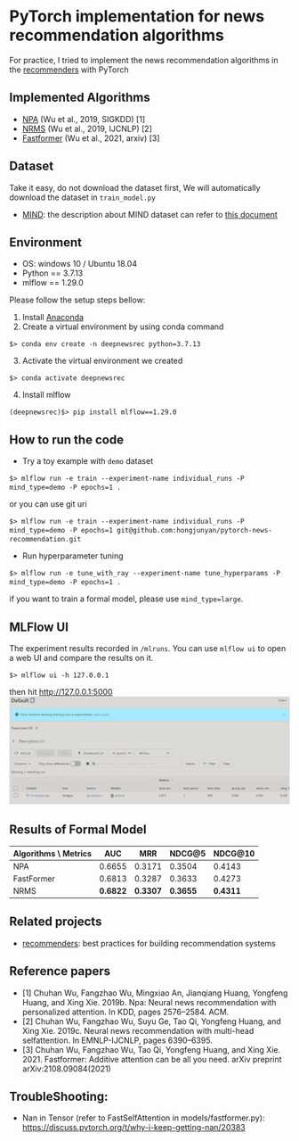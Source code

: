 # PyTorch implementation for news recommendation algorithms

For practice, I tried to implement the news recommendation algorithms in the [recommenders] with PyTorch


## Implemented Algorithms
- [NPA] (Wu et al., 2019, SIGKDD) [1]
- [NRMS] (Wu et al., 2019, IJCNLP) [2]
- [Fastformer] (Wu et al., 2021, arxiv) [3]


## Dataset
Take it easy, do not download the dataset first, We will automatically download the dataset in `train_model.py`
- [MIND]: the description about MIND dataset can refer to [this document](https://github.com/msnews/msnews.github.io/blob/master/assets/doc/introduction.md)

## Environment
- OS: windows 10 / Ubuntu 18.04
- Python == 3.7.13
- mlflow == 1.29.0

Please follow the setup steps bellow:
1. Install [Anaconda](https://www.anaconda.com/products/distribution)
2. Create a virtual environment by using conda command 
```
$> conda env create -n deepnewsrec python=3.7.13
```
3. Activate the virtual environment we created
```commandline
$> conda activate deepnewsrec
```
4. Install mlflow
```commandline
(deepnewsrec)$> pip install mlflow==1.29.0
```

## How to run the code
- Try a toy example with `demo` dataset 
```commandline 
$> mlflow run -e train --experiment-name individual_runs -P mind_type=demo -P epochs=1 .
```
or you can use git uri
```commandline
$> mlflow run -e train --experiment-name individual_runs -P mind_type=demo -P epochs=1 git@github.com:hongjunyan/pytorch-news-recommendation.git 
```

- Run hyperparameter tuning
```commandline
$> mlflow run -e tune_with_ray --experiment-name tune_hyperparams -P mind_type=demo -P epochs=1 .
```

if you want to train a formal model, please use `mind_type=large`.

## MLFlow UI
The experiment results recorded in `/mlruns`. You can use `mlflow ui` to open a web UI and compare the results on it.
```commandline
$> mlflow ui -h 127.0.0.1
```
then hit http://127.0.0.1:5000
![img.png](imgs/mlflow_ui.png)


## Results of Formal Model
| Algorithms \ Metrics | AUC        | MRR        | NDCG@5     | NDCG@10    |
|----------------------|------------|------------|------------|------------|
| NPA                  | 0.6655     | 0.3171     | 0.3504     | 0.4143     |
| FastFormer           | 0.6813     | 0.3287     | 0.3633     | 0.4273     |
| NRMS                 | **0.6822** | **0.3307** | **0.3655** | **0.4311** |

## Related projects
- [recommenders]: best practices for building recommendation systems

## Reference papers
- [1] Chuhan Wu, Fangzhao Wu, Mingxiao An, Jianqiang Huang, Yongfeng Huang, and Xing Xie. 2019b. Npa: Neural news recommendation with personalized attention. In KDD, pages 2576–2584. ACM.
- [2] Chuhan Wu, Fangzhao Wu, Suyu Ge, Tao Qi, Yongfeng Huang, and Xing Xie. 2019c. Neural news recommendation with multi-head selfattention. In EMNLP-IJCNLP, pages 6390–6395.
- [3] Chuhan Wu, Fangzhao Wu, Tao Qi, Yongfeng Huang, and Xing Xie. 2021. Fastformer: Additive attention can be all you need. arXiv preprint arXiv:2108.09084(2021)

[recommenders]: https://github.com/microsoft/recommenders/tree/b704c420ee20b67a9d756ddbfdf5c9afd04b576b
[NPA]: https://dl.acm.org/doi/10.1145/3292500.3330665
[NRMS]: https://aclanthology.org/D19-1671.pdf
[MIND]: https://msnews.github.io/
[Fastformer]: https://arxiv.org/pdf/2108.09084.pdf

## TroubleShooting:
- Nan in Tensor (refer to FastSelfAttention in models/fastformer.py): https://discuss.pytorch.org/t/why-i-keep-getting-nan/20383